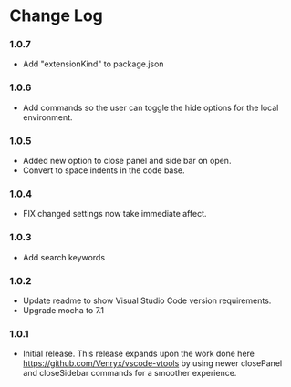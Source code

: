 # Change Log

### 1.0.7
* Add "extensionKind" to package.json

### 1.0.6
* Add commands so the user can toggle the hide options for the local environment.

### 1.0.5
* Added new option to close panel and side bar on open.
* Convert to space indents in the code base.

### 1.0.4
* FIX changed settings now take immediate affect.

### 1.0.3
* Add search keywords

### 1.0.2
* Update readme to show Visual Studio Code version requirements.
* Upgrade mocha to 7.1

### 1.0.1
* Initial release.  This release expands upon the work done here https://github.com/Venryx/vscode-vtools by using newer closePanel and closeSidebar commands for a smoother experience.
